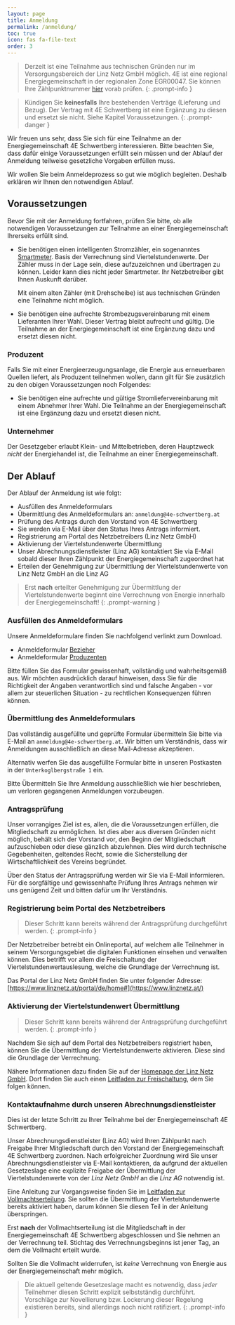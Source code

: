 ```yaml
---
layout: page
title: Anmeldung
permalink: /anmeldung/
toc: true
icon: fas fa-file-text
order: 3
---
```


> Derzeit ist eine Teilnahme aus technischen Gründen nur im Versorgungsbereich der Linz Netz GmbH möglich. 4E ist eine regional Energiegemeinschaft in der regionalen Zone EGR00047. Sie können Ihre Zählpunktnummer [hier](https://services.linznetz.at/energiegemeinschaften/?nav=%2Fde%2Flinz_netz_website%2Fstrom%2Fmein_stromanschluss%2Ferzeugungsanlage_anschliessen%2Fauskunft_zum_versorgungsbereich%2Fauskunft_zum_versorgungsbereich.xhtml#) vorab prüfen.
{: .prompt-info }

> Kündigen Sie **keinesfalls** Ihre bestehenden Verträge (Lieferung und Bezug). Der Vertrag mit 4E Schwertberg ist eine Ergänzung zu diesen und ersetzt sie nicht. Siehe Kapitel Voraussetzungen.
{: .prompt-danger }


Wir freuen uns sehr, dass Sie sich für eine Teilnahme an der Energiegemeinschaft 4E Schwertberg interessieren.
Bitte beachten Sie, dass dafür einige Voraussetzungen erfüllt sein müssen und der Ablauf der Anmeldung
teilweise gesetzliche Vorgaben erfüllen muss.

Wir wollen Sie beim Anmeldeprozess so gut wie möglich begleiten. Deshalb erklären wir Ihnen den notwendigen Ablauf.

## Voraussetzungen

Bevor Sie mit der Anmeldung fortfahren, prüfen Sie bitte, ob alle notwendigen Voraussetzungen zur Teilnahme an einer Energiegemeinschaft Ihrerseits erfüllt sind.

* Sie benötigen einen intelligenten Stromzähler, ein sogenanntes [Smartmeter][smartmeter]. Basis der Verrechnung sind Viertelstundenwerte.
  Der Zähler muss in der Lage sein, diese aufzuzeichnen und übertragen zu können. Leider kann dies nicht jeder Smartmeter. Ihr Netzbetreiber gibt Ihnen Auskunft darüber.
  
  Mit einem alten Zähler (mit Drehscheibe) ist aus technischen Gründen eine Teilnahme nicht möglich.

* Sie benötigen eine aufrechte Strombezugsvereinbarung mit einem Lieferanten Ihrer Wahl. Dieser Vertrag bleibt aufrecht und gültig.
  Die Teilnahme an der Energiegemeinschaft ist eine Ergänzung dazu und ersetzt diesen nicht.

### Produzent

Falls Sie mit einer Energieerzeugungsanlage, die Energie aus erneuerbaren Quellen liefert, als Produzent
teilnehmen wollen, dann gilt für Sie zusätzlich zu den obigen Voraussetzungen noch Folgendes:

* Sie benötigen eine aufrechte und gültige Stromliefervereinbarung mit einem Abnehmer Ihrer Wahl.
  Die Teilnahme an der Energiegemeinschaft ist eine Ergänzung dazu und ersetzt diesen nicht.

### Unternehmer

Der Gesetzgeber erlaubt Klein- und Mittelbetrieben, deren Hauptzweck _nicht_ der Energiehandel ist,
die Teilnahme an einer Energiegemeinschaft.

[smartmeter]: https://www.e-control.at/konsumenten/smart-meter

## Der Ablauf

Der Ablauf der Anmeldung ist wie folgt:

* Ausfüllen des Anmeldeformulars
* Übermittlung des Anmeldeformulars an: `anmeldung@4e-schwertberg.at`
* Prüfung des Antrags durch den Vorstand von 4E Schwertberg
* Sie werden via E-Mail über den Status Ihres Antrags informiert.
* Registrierung am Portal des Netzbetreibers (Linz Netz GmbH)
* Aktivierung der Viertelstundenwerte Übermittlung
* Unser Abrechnungsdienstleister (Linz AG) kontaktiert Sie via E-Mail sobald dieser Ihren Zählpunkt der Energiegemeinschaft zugeordnet hat
* Erteilen der Genehmigung zur Übermittlung der Viertelstundenwerte von Linz Netz GmbH an die Linz AG

> Erst **nach** erteilter Genehmigung zur Übermittlung der Viertelstundenwerte beginnt eine
Verrechnung von Energie innerhalb der Energiegemeinschaft!
{: .prompt-warning }

### Ausfüllen des Anmeldeformulars

Unsere Anmeldeformulare finden Sie nachfolgend verlinkt zum Download.

* Anmeldeformular [Bezieher](/assets/docs/Aufnahmeantrag-Kaeufer.pdf)
* Anmeldeformular [Produzenten](/assets/docs/Aufnahmeantrag-Einspeiser.pdf)

Bitte füllen Sie das Formular gewissenhaft, vollständig und wahrheitsgemäß aus. Wir möchten ausdrücklich darauf
hinweisen, dass Sie für die Richtigkeit der Angaben verantwortlich sind und
falsche Angaben - vor allem zur steuerlichen Situation - zu rechtlichen Konsequenzen führen können.

### Übermittlung des Anmeldeformulars

Das vollständig ausgefüllte und geprüfte Formular übermitteln Sie bitte via E-Mail an `anmeldung@4e-schwertberg.at`.
Wir bitten um Verständnis, dass wir Anmeldungen ausschließlich an diese Mail-Adresse akzeptieren.

Alternativ werfen Sie das ausgefüllte Formular bitte in unseren Postkasten in der `Unterkoglbergstraße 1` ein.

Bitte Übermitteln Sie Ihre Anmeldung ausschließlich wie hier beschrieben, um verloren gegangenen Anmeldungen vorzubeugen.

### Antragsprüfung

Unser vorrangiges Ziel ist es, allen, die die Voraussetzungen erfüllen,
die Mitgliedschaft zu ermöglichen. Ist dies aber aus
diversen Gründen nicht möglich, behält sich der Vorstand vor, den Beginn der Mitgliedschaft
aufzuschieben oder diese gänzlich abzulehnen. Dies wird durch technische Gegebenheiten, geltendes
Recht, sowie die Sicherstellung der Wirtschaftlichkeit des Vereins begründet.

Über den Status der Antragsprüfung werden wir Sie via E-Mail informieren.
Für die sorgfältige und gewissenhafte Prüfung Ihres Antrags nehmen wir uns genügend
Zeit und bitten dafür um Ihr Verständnis.

### Registrierung beim Portal des Netzbetreibers

> Dieser Schritt kann bereits während der Antragsprüfung durchgeführt werden.
{: .prompt-info }

Der Netzbetreiber betreibt ein Onlineportal, auf welchem alle Teilnehmer in seinem Versorgungsgebiet
die digitalen Funktionen einsehen und verwalten können. Dies betrifft vor allem die Freischaltung der
Viertelstundenwertauslesung, welche die Grundlage der Verrechnung ist.

Das Portal der Linz Netz GmbH finden Sie unter folgender Adresse: [https://www.linznetz.at/portal/de/home#](https://www.linznetz.at/)


### Aktivierung der Viertelstundenwert Übermittlung

> Dieser Schritt kann bereits während der Antragsprüfung durchgeführt werden.
{: .prompt-info }

Nachdem Sie sich auf dem Portal des Netzbetreibers registriert haben, können Sie die Übermittlung der
Viertelstundenwerte aktivieren. Diese sind die Grundlage der Verrechnung.

Nähere Informationen dazu finden Sie auf der [Homepage der Linz Netz GmbH][linznetz].
Dort finden Sie auch einen [Leitfaden zur Freischaltung][linznetz-leitfaden], dem Sie folgen können.

[linznetz]: https://www.linznetz.at/portal/de/home/online_services/serviceportal/verbrauchsdateninformation_1/verbrauchsdateninformation.html#
[linznetz-leitfaden]: https://www.linznetz.at/media/linz_netz_website/netz_dokumente/leitfaden-vdi.pdf
### Kontaktaufnahme durch unseren Abrechnungsdienstleister

Dies ist der letzte Schritt zu Ihrer Teilnahme bei der Energiegemeinschaft 4E Schwertberg.

Unser Abrechnungsdienstleister (Linz AG) wird Ihren Zählpunkt nach Freigabe Ihrer Mitgliedschaft durch den 
Vorstand der Energiegemeinschaft 4E Schwertberg zuordnen. Nach erfolgreicher Zuordnung wird Sie unser 
Abrechnungsdienstleister via E-Mail kontaktieren, da aufgrund der aktuellen Gesetzeslage eine explizite Freigabe
der Übermittlung der Viertelstundenwerte von der _Linz Netz GmbH_ an die _Linz AG_ notwendig ist.

Eine Anleitung zur Vorgangsweise finden Sie im [Leitfaden zur Vollmachtserteilung](https://www.linznetz.at//media/linz_netz_website/netz_dokumente/leitfaden-ccm.pdf).
Sie sollten die Übermittlung der
Viertelstundenwerte bereits aktiviert haben, darum können Sie diesen Teil in der Anleitung überspringen.

Erst **nach** der Vollmachtserteilung ist die Mitgliedschaft in der Energiegemeinschaft 4E Schwertberg
abgeschlossen und Sie nehmen an der Verrechnung teil. Stichtag des Verrechnungsbeginns ist jener Tag, an dem die
Vollmacht erteilt wurde.

Sollten Sie die Vollmacht widerrufen, ist _keine_ Verrechnung von Energie aus der Energiegemeinschaft mehr
möglich.

> Die aktuell geltende Gesetzeslage macht es notwendig, dass _jeder_ Teilnehmer diesen Schritt explizit 
selbstständig durchführt.
Vorschläge zur Novellierung bzw. Lockerung dieser Regelung existieren bereits, sind allerdings noch
nicht ratifiziert.
{: .prompt-info }